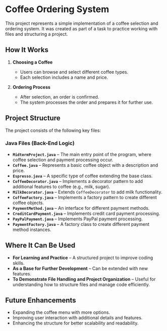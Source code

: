 # Coffee Ordering System

This project represents a simple implementation of a coffee selection and ordering system. It was created as part of a task to practice working with files and structuring a project.

## How It Works

1. **Choosing a Coffee**  
   - Users can browse and select different coffee types.  
   - Each selection includes a name and price.  

2. **Ordering Process**  
   - After selection, an order is confirmed.  
   - The system processes the order and prepares it for further use.  

## Project Structure

The project consists of the following key files:

### Java Files (Back-End Logic)

- **`MidtermProject.java`** – The main entry point of the program, where coffee selection and payment processing occur.  
- **`Coffee.java`** – Represents a basic coffee object with a description and price.  
- **`Espresso.java`** – A specific type of coffee extending the base class.  
- **`CoffeeDecorator.java`** – Implements a decorator pattern to add additional features to coffee (e.g., milk, sugar).  
- **`MilkDecorator.java`** – Extends `CoffeeDecorator` to add milk functionality.  
- **`CoffeeFactory.java`** – Implements a factory pattern to create different coffee objects.  
- **`PaymentMethod.java`** – An interface for different payment methods.  
- **`CreditCardPayment.java`** – Implements credit card payment processing.  
- **`PayPalPayment.java`** – Implements PayPal payment processing.  
- **`PaymentFactory.java`** – A factory class to create different payment method instances.  



## Where It Can Be Used

- **For Learning and Practice** – A structured project to improve coding skills.  
- **As a Base for Further Development** – Can be extended with new features.  
- **To Demonstrate File Handling and Project Organization** – Useful for understanding how to structure files and manage code efficiently.  

## Future Enhancements

- Expanding the coffee menu with more options.  
- Improving user interaction with additional details and features.  
- Enhancing the structure for better scalability and readability.  


